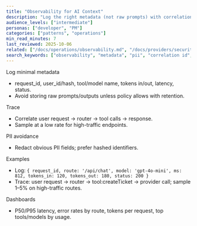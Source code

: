 ```yaml
---
title: "Observability for AI Context"
description: "Log the right metadata (not raw prompts) with correlation IDs and PII avoidance."
audience_levels: ["intermediate"]
personas: ["developer", "PM"]
categories: ["patterns", "operations"]
min_read_minutes: 7
last_reviewed: 2025-10-06
related: ["/docs/operations/observability.md", "/docs/providers/security-best-practices.md"]
search_keywords: ["observability", "metadata", "pii", "correlation id", "logs"]
---
```


Log minimal metadata

- request_id, user_id/hash, tool/model name, tokens in/out, latency, status.
- Avoid storing raw prompts/outputs unless policy allows with retention.

Trace

- Correlate user request → router → tool calls → response.
- Sample at a low rate for high-traffic endpoints.

PII avoidance

- Redact obvious PII fields; prefer hashed identifiers.

Examples

- Log: `{ request_id, route: '/api/chat', model: 'gpt-4o-mini', ms: 812, tokens_in: 120, tokens_out: 180, status: 200 }`
- Trace: user request → router → tool:createTicket → provider call; sample 1–5% on high-traffic routes.

Dashboards

- P50/P95 latency, error rates by route, tokens per request, top tools/models by usage.
